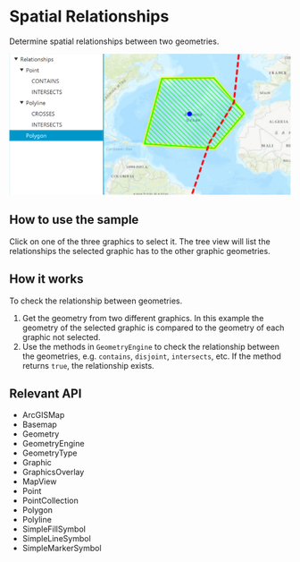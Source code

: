 # Spatial Relationships

Determine spatial relationships between two geometries.

![](SpatialRelationships.png)

## How to use the sample

Click on one of the three graphics to select it. The tree view will list the relationships the selected graphic 
has to the other graphic geometries.

## How it works

To check the relationship between geometries.


  1. Get the geometry from two different graphics. In this example the geometry of the selected graphic is 
  compared to the geometry of each graphic not selected.
  2. Use the methods in `GeometryEngine` to check the relationship between the geometries, e.g. 
  `contains`, `disjoint`, `intersects`, etc. If the method returns 
  `true`, the relationship exists.


## Relevant API

*   ArcGISMap
*   Basemap
*   Geometry
*   GeometryEngine
*   GeometryType
*   Graphic
*   GraphicsOverlay
*   MapView
*   Point
*   PointCollection
*   Polygon
*   Polyline
*   SimpleFillSymbol
*   SimpleLineSymbol
*   SimpleMarkerSymbol

